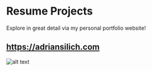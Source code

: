 # Resume Projects

Explore in great detail via my personal portfolio website! 

## https://adriansilich.com


![alt text](https://drive.google.com/file/d/1FV39UWeN9cSZ-HioOf3t9Oiuo5GI8Hjb/view)
